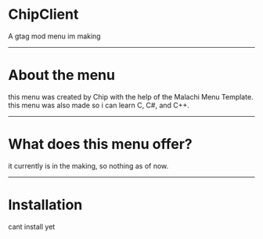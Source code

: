 # ChipClient
A gtag mod menu im making

---

# About the menu
this menu was created by Chip with the help of the Malachi Menu Template.
this menu was also made so i can learn C, C#, and C++.

---

# What does this menu offer?
it currently is in the making, so nothing as of now.

---

# Installation
cant install yet
